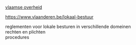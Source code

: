 [vlaamse overheid](https://www.vlaanderen.be/lokaal-bestuur)

<https://www.vlaanderen.be/lokaal-bestuur>

reglementen voor lokale besturen in verschillende domeinen  
rechten en plichten  
procedures  

